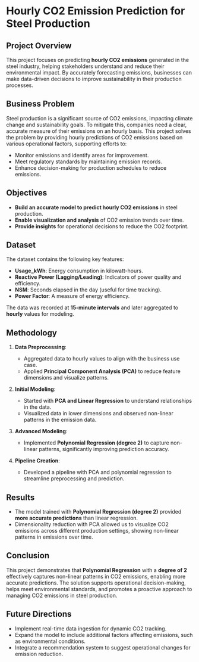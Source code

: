 # Hourly CO2 Emission Prediction for Steel Production

## Project Overview
This project focuses on predicting **hourly CO2 emissions** generated in the steel industry, helping stakeholders understand and reduce their environmental impact. By accurately forecasting emissions, businesses can make data-driven decisions to improve sustainability in their production processes.

## Business Problem
Steel production is a significant source of CO2 emissions, impacting climate change and sustainability goals. To mitigate this, companies need a clear, accurate measure of their emissions on an hourly basis. This project solves the problem by providing hourly predictions of CO2 emissions based on various operational factors, supporting efforts to:

- Monitor emissions and identify areas for improvement.
- Meet regulatory standards by maintaining emission records.
- Enhance decision-making for production schedules to reduce emissions.

## Objectives
- **Build an accurate model to predict hourly CO2 emissions** in steel production.
- **Enable visualization and analysis** of CO2 emission trends over time.
- **Provide insights** for operational decisions to reduce the CO2 footprint.

## Dataset
The dataset contains the following key features:
- **Usage_kWh**: Energy consumption in kilowatt-hours.
- **Reactive Power (Lagging/Leading)**: Indicators of power quality and efficiency.
- **NSM**: Seconds elapsed in the day (useful for time tracking).
- **Power Factor**: A measure of energy efficiency.

The data was recorded at **15-minute intervals** and later aggregated to **hourly** values for modeling.

## Methodology
1. **Data Preprocessing**:
   - Aggregated data to hourly values to align with the business use case.
   - Applied **Principal Component Analysis (PCA)** to reduce feature dimensions and visualize patterns.

2. **Initial Modeling**:
   - Started with **PCA and Linear Regression** to understand relationships in the data.
   - Visualized data in lower dimensions and observed non-linear patterns in the emission data.

3. **Advanced Modeling**:
   - Implemented **Polynomial Regression (degree 2)** to capture non-linear patterns, significantly improving prediction accuracy.

4. **Pipeline Creation**:
   - Developed a pipeline with PCA and polynomial regression to streamline preprocessing and prediction.

## Results
- The model trained with **Polynomial Regression (degree 2)** provided **more accurate predictions** than linear regression.
- Dimensionality reduction with PCA allowed us to visualize CO2 emissions across different production settings, showing non-linear patterns in emissions over time.

## Conclusion
This project demonstrates that **Polynomial Regression** with a **degree of 2** effectively captures non-linear patterns in CO2 emissions, enabling more accurate predictions. The solution supports operational decision-making, helps meet environmental standards, and promotes a proactive approach to managing CO2 emissions in steel production.

## Future Directions
- Implement real-time data ingestion for dynamic CO2 tracking.
- Expand the model to include additional factors affecting emissions, such as environmental conditions.
- Integrate a recommendation system to suggest operational changes for emission reduction.
